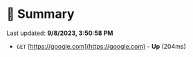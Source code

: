 # 📖 Summary
Last updated: **9/8/2023, 3:50:58 PM**

- `GET` [https://google.com](https://google.com) - **Up** (204ms)
